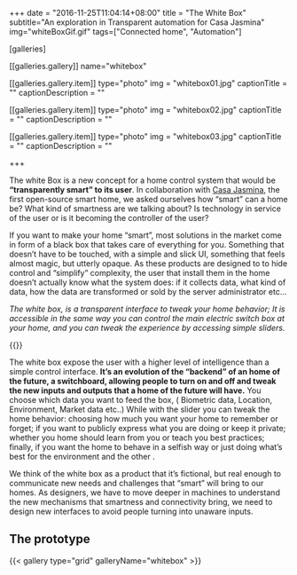 +++
date = "2016-11-25T11:04:14+08:00"
title = "The White Box"
subtitle="An exploration in Transparent automation for Casa Jasmina"
img="whiteBoxGif.gif"
tags=["Connected home", "Automation"]

[galleries]

[[galleries.gallery]]
  name="whitebox"

  [[galleries.gallery.item]]
  type="photo"
  img = "whitebox01.jpg"
  captionTitle = ""
  captionDescription = ""

  [[galleries.gallery.item]]
  type="photo"
  img = "whitebox02.jpg"
  captionTitle = ""
  captionDescription = ""

  [[galleries.gallery.item]]
  type="photo"
  img = "whitebox03.jpg"
  captionTitle = ""
  captionDescription = ""



+++


The white Box is a new concept for a home control system that would be **“transparently smart” to its user**.
In collaboration with [Casa Jasmina](http://casajasmina.arduino.cc/), the first open-source smart home, we asked ourselves how “smart” can a home be? What kind of smartness are we talking about? Is technology in service of the user or is it becoming the controller of the user?

If you want to make your home “smart”, most solutions in the market come in form of a black box that takes care of everything for you. Something that doesn’t have to be touched, with a simple and slick UI, something that feels almost magic, but utterly opaque. As these products are designed to to hide control and “simplify” complexity, the user that install them in the home doesn’t actually know what the system does: if it collects data, what kind of data, how the data are transformed or sold by the server administrator etc…

*The white box, is a transparent interface to tweak your home behavior; It is accessible in the same way you can control the main electric switch box at your home, and you can tweak the experience by accessing simple sliders.*

{{<image img="whitebox.jpg">}}

The white box expose the user with a higher level of intelligence than a simple control interface. **It’s an evolution of the “backend” of an home of the future, a switchboard, allowing people to turn on and off and tweak the new inputs and outputs that a home of the future will have.** You choose which data you want to feed the box, ( Biometric data, Location, Environment, Market data etc..) While with the slider you can tweak the home behavior: choosing how much you want your home to remember or forget; if you want to publicly express what you are doing or keep it private; whether you home should learn from you or teach you best practices; finally, if you want the home to behave in a selfish way or just doing what’s best for the environment and the other .

We think of the white box as a product that it’s fictional, but real enough to communicate new needs and challenges that “smart” will bring to our homes. As designers, we have to move deeper in machines to understand the new mechanisms that smartness and connectivity bring, we need to design new interfaces to avoid people turning into unaware inputs.

## The prototype

{{< gallery type="grid" galleryName="whitebox" >}}

